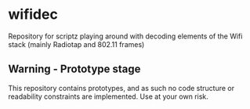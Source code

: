 wifidec
=======

Repository for scriptz playing around with decoding elements of the Wifi stack (mainly Radiotap and 802.11 frames)


Warning - Prototype stage
--------------------------

This repository contains prototypes, and as such no code structure or readability constraints are implemented. Use at your own risk.
